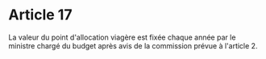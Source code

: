 # Article 17

La valeur du point d'allocation viagère est fixée chaque année par le ministre chargé du budget après avis de la commission prévue à l'article 2.
